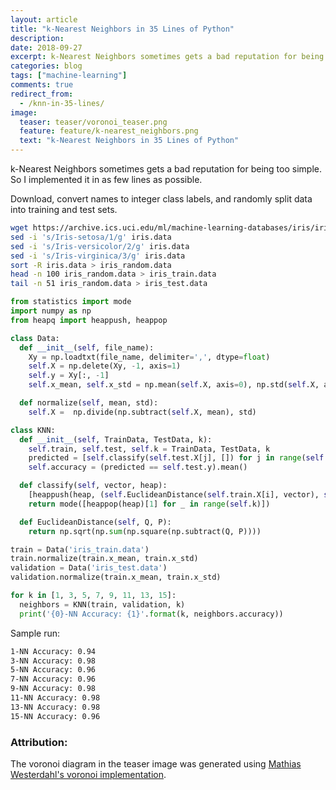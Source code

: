 ```yaml
---
layout: article
title: "k-Nearest Neighbors in 35 Lines of Python"
description:
date: 2018-09-27
excerpt: k-Nearest Neighbors sometimes gets a bad reputation for being too simple. So I implemented it in as few lines as possible.
categories: blog
tags: ["machine-learning"]
comments: true
redirect_from:
  - /knn-in-35-lines/
image:
  teaser: teaser/voronoi_teaser.png
  feature: feature/k-nearest_neighbors.png
  text: "k-Nearest Neighbors in 35 Lines of Python"
---
```


k-Nearest Neighbors sometimes gets a bad reputation for being too simple. So I implemented it in as few lines as possible.

Download, convert names to integer class labels, and randomly split data into training and test sets.

```bash
wget https://archive.ics.uci.edu/ml/machine-learning-databases/iris/iris.data
sed -i 's/Iris-setosa/1/g' iris.data
sed -i 's/Iris-versicolor/2/g' iris.data
sed -i 's/Iris-virginica/3/g' iris.data
sort -R iris.data > iris_random.data
head -n 100 iris_random.data > iris_train.data
tail -n 51 iris_random.data > iris_test.data
```

```python
from statistics import mode
import numpy as np
from heapq import heappush, heappop

class Data:
  def __init__(self, file_name):
    Xy = np.loadtxt(file_name, delimiter=',', dtype=float)
    self.X = np.delete(Xy, -1, axis=1)
    self.y = Xy[:, -1]
    self.x_mean, self.x_std = np.mean(self.X, axis=0), np.std(self.X, axis=0)

  def normalize(self, mean, std):
    self.X =  np.divide(np.subtract(self.X, mean), std)

class KNN:
  def __init__(self, TrainData, TestData, k):
    self.train, self.test, self.k = TrainData, TestData, k
    predicted = [self.classify(self.test.X[j], []) for j in range(self.test.X.shape[0])]
    self.accuracy = (predicted == self.test.y).mean()

  def classify(self, vector, heap):
    [heappush(heap, (self.EuclideanDistance(self.train.X[i], vector), self.train.y[i])) for i in range(self.train.X.shape[0])]
    return mode([heappop(heap)[1] for _ in range(self.k)])

  def EuclideanDistance(self, Q, P):
    return np.sqrt(np.sum(np.square(np.subtract(Q, P))))

train = Data('iris_train.data')
train.normalize(train.x_mean, train.x_std)
validation = Data('iris_test.data')
validation.normalize(train.x_mean, train.x_std)

for k in [1, 3, 5, 7, 9, 11, 13, 15]:
  neighbors = KNN(train, validation, k)
  print('{0}-NN Accuracy: {1}'.format(k, neighbors.accuracy))
```

Sample run:

```bash
1-NN Accuracy: 0.94
3-NN Accuracy: 0.98
5-NN Accuracy: 0.96
7-NN Accuracy: 0.96
9-NN Accuracy: 0.98
11-NN Accuracy: 0.98
13-NN Accuracy: 0.98
15-NN Accuracy: 0.96
```

### Attribution:

The voronoi diagram in the teaser image was generated using [Mathias Westerdahl's voronoi implementation](https://github.com/JCash/voronoi).

